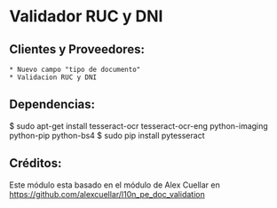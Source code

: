Validador RUC y DNI
===================

Clientes y Proveedores:
-----------------------
    * Nuevo campo "tipo de documento"
    * Validacion RUC y DNI

Dependencias:
-------------
$ sudo apt-get install tesseract-ocr tesseract-ocr-eng python-imaging python-pip python-bs4
$ sudo pip install pytesseract

Créditos:
---------
Este módulo esta basado en el módulo de Alex Cuellar en https://github.com/alexcuellar/l10n_pe_doc_validation

